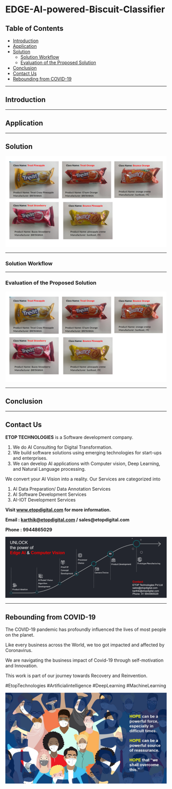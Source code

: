 # EDGE-AI-powered-Biscuit-Classifier

## Table of Contents ##

* [Introduction](https://github.com/Karthikkannan-AI/EDGE-AI-powered-Biscuit-Classifier#introduction)
* [Application](https://github.com/Karthikkannan-AI/EDGE-AI-powered-Biscuit-Classifier#application)
* [Solution](https://github.com/Karthikkannan-AI/EDGE-AI-powered-Biscuit-Classifier#solution)
  * [Solution Workflow](https://github.com/Karthikkannan-AI/EDGE-AI-powered-Biscuit-Classifier#solution-workflow)
  * [Evaluation of the Proposed Solution](https://github.com/Karthikkannan-AI/EDGE-AI-powered-Biscuit-Classifier#evaluation-of-the-proposed-solution)
* [Conclusion](https://github.com/Karthikkannan-AI/EDGE-AI-powered-Biscuit-Classifier#conclusion)
* [Contact Us](https://github.com/Karthikkannan-AI/EDGE-AI-powered-Biscuit-Classifier#contact-us)
* [Rebounding from COVID-19](https://github.com/Karthikkannan-AI/EDGE-AI-powered-Biscuit-Classifier#rebounding-from-covid-19)

- - - -

## Introduction ##



- - - -

## Application ##



- - - -

## Solution ##

<img src="https://github.com/Karthikkannan-AI/EDGE-AI-powered-Biscuit-Classifier/blob/main/resources/Biscuit%20Classification.png?raw=true">

- - - -

### Solution Workflow ###



- - - -

### Evaluation of the Proposed Solution ###

<a href="https://youtu.be/XMIlr0LFF2U" target="_blank"><img src="https://github.com/Karthikkannan-AI/EDGE-AI-powered-Biscuit-Classifier/blob/main/resources/Biscuit%20Classification.png?raw=true"/></a> 

- - - -

## Conclusion ##



- - - -

## Contact Us ##

__ETOP TECHNOLOGIES__ is a Software development company. 
1. We do AI Consulting for Digital Transformation.
2. We build software solutions using emerging technologies for start-ups and enterprises. 
3. We can develop AI applications with Computer vision, Deep Learning, and Natural Language processing.

We convert your AI Vision into a reality. Our Services are categorized into 
1. AI Data Preparation/ Data Annotation Services 
2. AI Software Development Services 
3. AI-IOT Development Services

__Visit www.etopdigital.com for more information.__

__Email : karthik@etopdigital.com / sales@etopdigital.com__
          
__Phone : 9944865029__

<img src="https://github.com/Karthikkannan-AI/EDGE-AI-powered-Biscuit-Classifier/blob/main/resources/About%20ETOP%20Technologies_Github.png">

- - - -

## Rebounding from COVID-19 ##

The COVID-19 pandemic has profoundly influenced the lives of most people on the planet.

Like every business across the World, we too got impacted and affected by Coronavirus.

We are navigating the business impact of Covid-19 through self-motivation and Innovation.

This work is part of our journey towards Recovery and Reinvention.

#EtopTechnologies #Artificialintelligence #DeepLearning #MachineLearning


<img src="https://github.com/Karthikkannan-AI/EDGE-AI-powered-Biscuit-Classifier/blob/main/resources/CoronaPandemic.jpeg">
